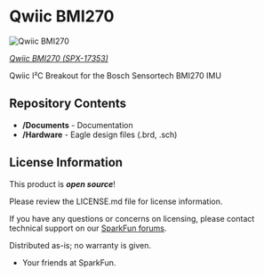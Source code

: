 Qwiic BMI270
===============

![Qwiic BMI270](https://cdn.sparkfun.com/assets/parts/1/6/3/5/9/17353-BMI270_Breakout-01.jpg)

[*Qwiic BMI270 (SPX-17353)*](https://www.sparkfun.com/products/17353)

Qwiic I²C Breakout for the Bosch Sensortech BMI270 IMU

Repository Contents
-------------------

* **/Documents** - Documentation
* **/Hardware** - Eagle design files (.brd, .sch)

License Information
-------------------

This product is _**open source**_! 

Please review the LICENSE.md file for license information. 

If you have any questions or concerns on licensing, please contact technical support on our [SparkFun forums](https://forum.sparkfun.com/viewforum.php?f=152).

Distributed as-is; no warranty is given.

- Your friends at SparkFun.